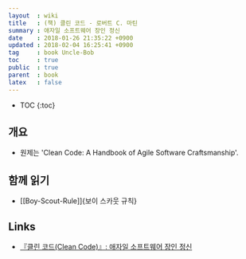 ```yaml
---
layout  : wiki
title   : (책) 클린 코드 - 로버트 C. 마틴
summary : 애자일 소프트웨어 장인 정신
date    : 2018-01-26 21:35:22 +0900
updated : 2018-02-04 16:25:41 +0900
tag     : book Uncle-Bob
toc     : true
public  : true
parent  : book
latex   : false
---
```

* TOC
{:toc}

## 개요

* 원제는 'Clean Code: A Handbook of Agile Software Craftsmanship'.

## 함께 읽기

* [[Boy-Scout-Rule]]{보이 스카웃 규칙}

## Links

* [『클린 코드(Clean Code)』: 애자일 소프트웨어 장인 정신](http://www.insightbook.co.kr/6854 )
